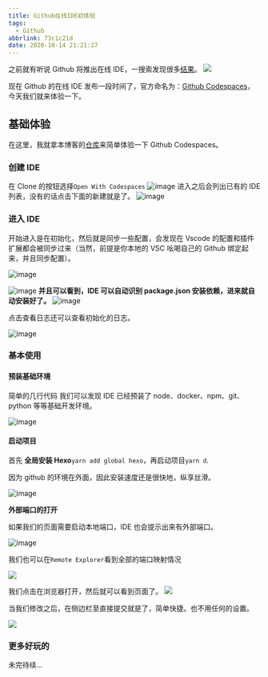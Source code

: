 ```yaml
---
title: Github在线IDE初体验
tags:
  - Github
abbrlink: 73c1c21d
date: 2020-10-14 21:21:27
---
```


之前就有听说 Github 将推出在线 IDE，一搜索发现很多[结果](https://www.google.com.hk/search?q=github+ide+%E5%8F%91%E5%B8%83)。
![](https://cdn.jsdelivr.net/gh/kitety/blog_img/img/20201014212657.png)

现在 Github 的在线 IDE 发布一段时间了，官方命名为：[Github Codespaces](https://github.com/features/codespaces)，今天我们就来体验一下。

<!-- more -->

## 基础体验

在这里，我就拿本博客的[仓库](https://github.com/kitety/blog)来简单体验一下 Github Codespaces。

### 创建 IDE

在 Clone 的按钮选择`Open With Codespaces`
![image](https://cdn.jsdelivr.net/gh/kitety/blog_img/2020-10-14/1602682721438-image.png)
进入之后会列出已有的 IDE 列表，没有的话点击下面的新建就是了。
![image](https://cdn.jsdelivr.net/gh/kitety/blog_img/2020-10-14/1602682784043-image.png)

### 进入 IDE

开始进入是在初始化，然后就是同步一些配置，会发现在 Vscode 的配置和插件扩展都会被同步过来（当然，前提是你本地的 VSC 吆喝自己的 Github 绑定起来，并且同步配置）。

![image](https://cdn.jsdelivr.net/gh/kitety/blog_img/2020-10-14/1602682883142-image.png)

![image](https://cdn.jsdelivr.net/gh/kitety/blog_img/2020-10-14/1602683153389-image.png)
**并且可以看到，IDE 可以自动识别 package.json 安装依赖，进来就自动安装好了。**
![image](https://cdn.jsdelivr.net/gh/kitety/blog_img/2020-10-14/1602682955735-image.png)

点击查看日志还可以查看初始化的日志。

![image](https://cdn.jsdelivr.net/gh/kitety/blog_img/2020-10-14/1602683024095-image.png)

### 基本使用

#### 预装基础环境

简单的几行代码 我们可以发现 IDE 已经预装了 node、docker、npm、git、python 等等基础开发环境。

![image](https://cdn.jsdelivr.net/gh/kitety/blog_img/2020-10-14/1602690279501-image.png)

#### 启动项目

首先 **全局安装 Hexo**`yarn add global hexo`，再启动项目`yarn d`.

因为 github 的环境在外面，因此安装速度还是很快地，纵享丝滑。

![image](https://cdn.jsdelivr.net/gh/kitety/blog_img/2020-10-14/1602690553256-image.png)

**外部端口的打开**

如果我们的页面需要启动本地端口，IDE 也会提示出来有外部端口。

![image](https://cdn.jsdelivr.net/gh/kitety/blog_img/2020-10-14/1602690647172-image.png)

我们也可以在`Remote Explorer`看到全部的端口映射情况

![](https://cdn.jsdelivr.net/gh/kitety/blog_img/2020-10-15/1602694549227-image.png)

我们点击在浏览器打开，然后就可以看到页面了。
![](https://cdn.jsdelivr.net/gh/kitety/blog_img/2020-10-15/1602694402020-image.png)

当我们修改之后，在侧边栏至直接提交就是了，简单快捷。也不用任何的设置。

![](https://cdn.jsdelivr.net/gh/kitety/blog_img/2020-10-15/1602694872590-image.png)

### 更多好玩的

未完待续...
